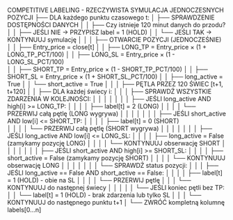 COMPETITIVE LABELING - RZECZYWISTA SYMULACJA JEDNOCZESNYCH POZYCJI
├── DLA każdego punktu czasowego t:
│   ├── SPRAWDZENIE DOSTĘPNOŚCI DANYCH
│   │   ├── Czy istnieje 120 minut danych do przodu?
│   │   ├── JEŚLI NIE → PRZYPISZ label = 1 (HOLD)
│   │   └── JEŚLI TAK → KONTYNUUJ symulację
│   │
│   ├── OTWARCIE POZYCJI (JEDNOCZEŚNIE)
│   │   ├── Entry_price = close[t]
│   │   ├── LONG_TP = Entry_price × (1 + LONG_TP_PCT/100)
│   │   ├── LONG_SL = Entry_price × (1 - LONG_SL_PCT/100)  
│   │   ├── SHORT_TP = Entry_price × (1 - SHORT_TP_PCT/100)
│   │   ├── SHORT_SL = Entry_price × (1 + SHORT_SL_PCT/100)
│   │   ├── long_active = True
│   │   └── short_active = True
│   │
│   ├── PĘTLA PRZEZ 120 ŚWIEC [t+1, t+120]
│   │   ├── DLA każdej świecy i:
│   │   │   ├── SPRAWDŹ WSZYSTKIE ZDARZENIA W KOLEJNOŚCI:
│   │   │   │
│   │   │   ├── JEŚLI long_active AND high[i] >= LONG_TP:
│   │   │   │   ├── label[t] = 2 (LONG)
│   │   │   │   └── PRZERWIJ całą pętlę (LONG wygrywa)
│   │   │   │
│   │   │   ├── JEŚLI short_active AND low[i] <= SHORT_TP:
│   │   │   │   ├── label[t] = 0 (SHORT)  
│   │   │   │   └── PRZERWIJ całą pętlę (SHORT wygrywa)
│   │   │   │
│   │   │   ├── JEŚLI long_active AND low[i] <= LONG_SL:
│   │   │   │   ├── long_active = False (zamykamy pozycję LONG)
│   │   │   │   └── KONTYNUUJ obserwację SHORT
│   │   │   │
│   │   │   ├── JEŚLI short_active AND high[i] >= SHORT_SL:
│   │   │   │   ├── short_active = False (zamykamy pozycję SHORT)
│   │   │   │   └── KONTYNUUJ obserwację LONG
│   │   │   │
│   │   │   └── SPRAWDŹ status pozycji:
│   │   │       ├── JEŚLI long_active == False AND short_active == False:
│   │   │       │   ├── label[t] = 1 (HOLD) - obie na SL
│   │   │       │   └── PRZERWIJ pętlę
│   │   │       └── KONTYNUUJ do następnej świecy
│   │   │
│   │   └── JEŚLI koniec pętli bez TP:
│   │       └── label[t] = 1 (HOLD) - brak zdarzenia lub tylko SL
│   │
│   └── KONTYNUUJ do następnego punktu t+1
│
└── ZWRÓĆ kompletną kolumnę labels[0...n]